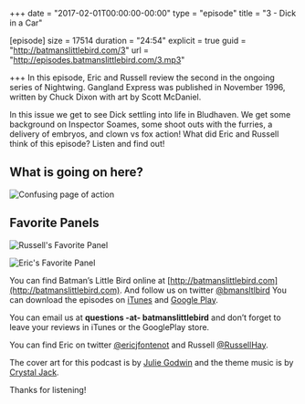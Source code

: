 +++
date = "2017-02-01T00:00:00-00:00"
type = "episode"
title = "3 - Dick in a Car"

[episode]
  size = 17514
  duration = "24:54"
  explicit = true
  guid = "http://batmanslittlebird.com/3"
  url = "http://episodes.batmanslittlebird.com/3.mp3"

+++
In this episode, Eric and Russell review the second in the ongoing series of Nightwing. Gangland Express was
published in November 1996, written by Chuck Dixon with art by Scott McDaniel.

In this issue we get to see Dick settling into life in Bludhaven. We get some background on Inspector Soames,
some shoot outs with the furries, a delivery of embryos, and clown vs fox action!  What did Eric and Russell think of
this episode? Listen and find out!

## What is going on here?
![Confusing page of action](/images/3/what.png)

## Favorite Panels

![Russell's Favorite Panel](/images/3/russells.png)

![Eric's Favorite Panel](/images/3/erics.jpg)

You can find Batman’s Little Bird online at
[http://batmanslittlebird.com](http://batmanslittlebird.com). And follow us on
twitter [@bmansltlbird](http://twitter.com/bmansltlbird) You can download the
episodes on
[iTunes](https://itunes.apple.com/us/podcast/batmans-little-bird/id1173274296?mt=2)
and
[Google Play](https://goo.gl/app/playmusic?ibi=com.google.PlayMusic&isi=691797987&ius=googleplaymusic&link=https://play.google.com/music/m/Ic3gvtapomsajetb5vrw5wys32i?t%3DBatman%27s_Little_Bird).

You can email us at <strong>questions -at- batmanslittlebird</strong> and don’t forget to
leave your reviews in iTunes or the GooglePlay store.

You can find Eric on twitter [@ericjfontenot](http://twitter.com/ericjfontenot)
and Russell [@RussellHay](http://twitter.com/pkstainless).

The cover art for this podcast is by
[Julie Godwin](http://www.jgodwindraws.com/) and the theme music is by
[Crystal Jack](http://soundcloud.com/crystaljack).

Thanks for listening!

